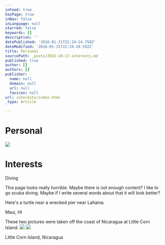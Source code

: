```yaml
---
inFeed: true
hasPage: true
inNav: false
inLanguage: null
starred: false
keywords: []
description: ''
datePublished: '2016-01-31T22:24:24.750Z'
dateModified: '2016-01-31T22:24:20.592Z'
title: Personal
sourcePath: _posts/2015-10-17-interests.md
published: true
author: []
authors: []
publisher:
  name: null
  domain: null
  url: null
  favicon: null
url: interests/index.html
_type: Article

---
```

# Personal
![](https://the-grid-user-content.s3-us-west-2.amazonaws.com/8fae0baf-0a65-40ad-86a5-1825b3f66bc4.JPG)

# Interests

Diving

This page looks really horrible.  Maybe there is not enough content?  I like to go scuba diving.  Maybe if I write several words about that it will look better?

Here's a turtle near a wrecked pier near Lahaina.

Maui, HI

These two pictures were taken off the coast of Nicaragua at Little Corn Island.
![](https://the-grid-user-content.s3-us-west-2.amazonaws.com/7ae843b1-3270-4a9e-8221-b76b2a2db085.jpg)
![](https://the-grid-user-content.s3-us-west-2.amazonaws.com/22025c3c-1367-480d-ba3d-78355f2bdaff.jpg)

Little Corn Island, Nicaragua